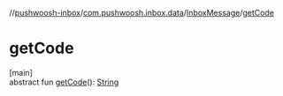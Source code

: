 //[pushwoosh-inbox](../../../index.md)/[com.pushwoosh.inbox.data](../index.md)/[InboxMessage](index.md)/[getCode](get-code.md)

# getCode

[main]\
abstract fun [getCode](get-code.md)(): [String](https://docs.oracle.com/javase/8/docs/api/java/lang/String.html)
